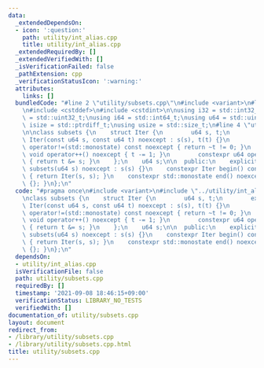 ```yaml
---
data:
  _extendedDependsOn:
  - icon: ':question:'
    path: utility/int_alias.cpp
    title: utility/int_alias.cpp
  _extendedRequiredBy: []
  _extendedVerifiedWith: []
  _isVerificationFailed: false
  _pathExtension: cpp
  _verificationStatusIcon: ':warning:'
  attributes:
    links: []
  bundledCode: "#line 2 \"utility/subsets.cpp\"\n#include <variant>\n#line 2 \"utility/int_alias.cpp\"\
    \n#include <cstddef>\n#include <cstdint>\n\nusing i32 = std::int32_t;\nusing u32\
    \ = std::uint32_t;\nusing i64 = std::int64_t;\nusing u64 = std::uint64_t;\nusing\
    \ isize = std::ptrdiff_t;\nusing usize = std::size_t;\n#line 4 \"utility/subsets.cpp\"\
    \n\nclass subsets {\n    struct Iter {\n        u64 s, t;\n        explicit constexpr\
    \ Iter(const u64 s, const u64 t) noexcept : s(s), t(t) {}\n        constexpr bool\
    \ operator!=(std::monostate) const noexcept { return ~t != 0; }\n        constexpr\
    \ void operator++() noexcept { t -= 1; }\n        constexpr u64 operator*() noexcept\
    \ { return t &= s; }\n    };\n    u64 s;\n\n  public:\n    explicit constexpr\
    \ subsets(u64 s) noexcept : s(s) {}\n    constexpr Iter begin() const noexcept\
    \ { return Iter(s, s); }\n    constexpr std::monostate end() noexcept { return\
    \ {}; }\n};\n"
  code: "#pragma once\n#include <variant>\n#include \"../utility/int_alias.cpp\"\n\
    \nclass subsets {\n    struct Iter {\n        u64 s, t;\n        explicit constexpr\
    \ Iter(const u64 s, const u64 t) noexcept : s(s), t(t) {}\n        constexpr bool\
    \ operator!=(std::monostate) const noexcept { return ~t != 0; }\n        constexpr\
    \ void operator++() noexcept { t -= 1; }\n        constexpr u64 operator*() noexcept\
    \ { return t &= s; }\n    };\n    u64 s;\n\n  public:\n    explicit constexpr\
    \ subsets(u64 s) noexcept : s(s) {}\n    constexpr Iter begin() const noexcept\
    \ { return Iter(s, s); }\n    constexpr std::monostate end() noexcept { return\
    \ {}; }\n};\n"
  dependsOn:
  - utility/int_alias.cpp
  isVerificationFile: false
  path: utility/subsets.cpp
  requiredBy: []
  timestamp: '2021-09-08 18:46:15+09:00'
  verificationStatus: LIBRARY_NO_TESTS
  verifiedWith: []
documentation_of: utility/subsets.cpp
layout: document
redirect_from:
- /library/utility/subsets.cpp
- /library/utility/subsets.cpp.html
title: utility/subsets.cpp
---
```

